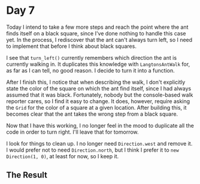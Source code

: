 # Day 7

Today I intend to take a few more steps and reach the point where the ant finds itself on a black square, since I've done nothing to handle this case yet. In the process, I rediscover that the ant can't always turn left, so I need to implement that before I think about black squares.

I see that `turn_left()` currently remembers which direction the ant is currently walking in. It duplicates this knowledge with `LangtonsAntWalk` for, as far as I can tell, no good reason. I decide to turn it into a function.

After I finish this, I notice that when describing the walk, I don't explicitly state the color of the square on which the ant find itself, since I had always assumed that it was black. Fortunately, nobody but the console-based walk reporter cares, so I find it easy to change. It does, however, require asking the `Grid` for the color of a square at a given location. After building this, it becomes clear that the ant takes the wrong step from a black square.

Now that I have this working, I no longer feel in the mood to duplicate all the code in order to turn right. I'll leave that for tomorrow.

I look for things to clean up. I no longer need `Direction.west` and remove it. I would prefer not to need `Direction.north`, but I think I prefer it to `new Direction(1, 0)`, at least for now, so I keep it.

## The Result
